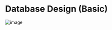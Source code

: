 # Database Design (Basic)
![image](https://user-images.githubusercontent.com/107378946/234213128-b8f75db4-b804-4187-967b-fba1d41cb972.png)
